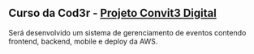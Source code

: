 ## Curso da Cod3r - [Projeto Convit3 Digital](https://escola.formacao.dev/eventos/sala/projeto-convit3-digital-semana)

Será desenvolvido um sistema de gerenciamento de eventos contendo frontend, backend, mobile e deploy da AWS.
